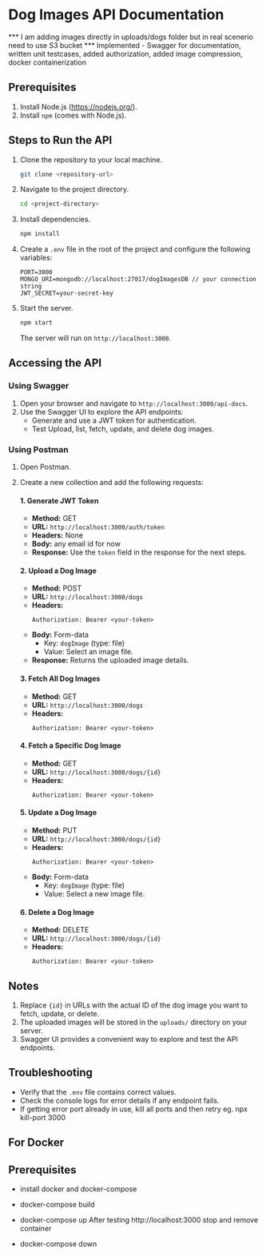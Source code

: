 
# Dog Images API Documentation

*** I am adding images directly in uploads/dogs folder but in real scenerio need to use S3 bucket
*** Implemented - Swagger for documentation, written unit testcases, added authorization, added image compression, docker containerization

## Prerequisites
1. Install Node.js (https://nodejs.org/).
2. Install `npm` (comes with Node.js).

## Steps to Run the API
1. Clone the repository to your local machine.
   ```bash
   git clone <repository-url>
   ```
2. Navigate to the project directory.
   ```bash
   cd <project-directory>
   ```
3. Install dependencies.
   ```bash
   npm install
   ```
4. Create a `.env` file in the root of the project and configure the following variables:
   ```plaintext
   PORT=3000
   MONGO_URI=mongodb://localhost:27017/dogImagesDB // your connection string
   JWT_SECRET=your-secret-key
   ```
5. Start the server.
   ```bash
   npm start
   ```
   The server will run on `http://localhost:3000`.

## Accessing the API
### Using Swagger
1. Open your browser and navigate to `http://localhost:3000/api-docs`.
2. Use the Swagger UI to explore the API endpoints:
   - Generate and use a JWT token for authentication.
   - Test Upload, list, fetch, update, and delete dog images.

### Using Postman
1. Open Postman.
2. Create a new collection and add the following requests:

   #### 1. Generate JWT Token
   - **Method:** GET
   - **URL:** `http://localhost:3000/auth/token`
   - **Headers:** None
   - **Body:** any email id for now
   - **Response:** Use the `token` field in the response for the next steps.

   #### 2. Upload a Dog Image
   - **Method:** POST
   - **URL:** `http://localhost:3000/dogs`
   - **Headers:** 
     ```
     Authorization: Bearer <your-token>
     ```
   - **Body:** Form-data
     - Key: `dogImage` (type: file)
     - Value: Select an image file.
   - **Response:** Returns the uploaded image details.

   #### 3. Fetch All Dog Images
   - **Method:** GET
   - **URL:** `http://localhost:3000/dogs`
   - **Headers:** 
     ```
     Authorization: Bearer <your-token>
     ```

   #### 4. Fetch a Specific Dog Image
   - **Method:** GET
   - **URL:** `http://localhost:3000/dogs/{id}`
   - **Headers:** 
     ```
     Authorization: Bearer <your-token>
     ```

   #### 5. Update a Dog Image
   - **Method:** PUT
   - **URL:** `http://localhost:3000/dogs/{id}`
   - **Headers:** 
     ```
     Authorization: Bearer <your-token>
     ```
   - **Body:** Form-data
     - Key: `dogImage` (type: file)
     - Value: Select a new image file.

   #### 6. Delete a Dog Image
   - **Method:** DELETE
   - **URL:** `http://localhost:3000/dogs/{id}`
   - **Headers:** 
     ```
     Authorization: Bearer <your-token>
     ```

## Notes
1. Replace `{id}` in URLs with the actual ID of the dog image you want to fetch, update, or delete.
2. The uploaded images will be stored in the `uploads/` directory on your server.
3. Swagger UI provides a convenient way to explore and test the API endpoints.

## Troubleshooting
- Verify that the `.env` file contains correct values.
- Check the console logs for error details if any endpoint fails.
- If getting error port already in use, kill all ports and then retry eg. npx kill-port 3000


## For Docker
  ## Prerequisites
  - install docker and docker-compose

- docker-compose build
- docker-compose up
After testing http://localhost:3000 stop and remove container
- docker-compose down
